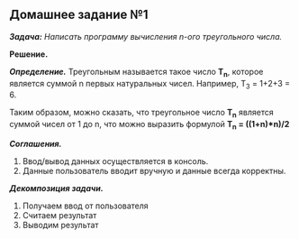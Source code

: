 ## **Домашнее задание №1**
***Задача:** Написать программу вычисления n-ого треугольного числа.*

**Решение.**

***Определение.***
Треугольным называется такое число **Т<sub>n</sub>**, которое является суммой n первых натуральных чисел.
Например, T<sub>3</sub> = 1+2+3 = 6.

Таким образом, можно сказать, что треугольное число **Т<sub>n</sub>** является суммой чисел от 1 до n, что можно выразить формулой **Т<sub>n</sub> = ((1+n)\*n)/2**

***Соглашения.***

1. Ввод/вывод данных осуществляется в консоль.
2. Данные пользователь вводит вручную и данные всегда корректны.

***Декомпозиция задачи.***

1. Получаем ввод от пользователя
2. Считаем результат
3. Выводим результат